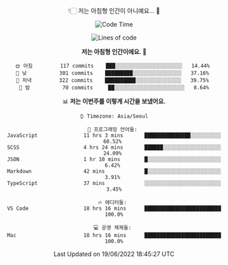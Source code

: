 <div align='center'>
 
👇🏻 저는 아침형 인간이 아니예요... 🙊
 
<!--START_SECTION:waka-->
![Code Time](http://img.shields.io/badge/Code%20Time-1%2C573%20hrs%204%20mins-blue)

![Lines of code](https://img.shields.io/badge/%EC%A0%80%EB%8A%94%20%EC%97%AC%ED%83%9C%EA%B9%8C%EC%A7%80%20-216%20Thousand%20%EC%A4%84%EC%9D%98%20%EC%BD%94%EB%93%9C%EB%A5%BC%20%EC%9E%91%EC%84%B1%ED%96%88%EC%96%B4%EC%9A%94.-blue)

**저는 아침형 인간이에요. 🐤** 

```text
🌞 아침         117 commits    ███░░░░░░░░░░░░░░░░░░░░░░   14.44% 
🌆 낮　         301 commits    █████████░░░░░░░░░░░░░░░░   37.16% 
🌃 저녁         322 commits    ██████████░░░░░░░░░░░░░░░   39.75% 
🌙 밤　         70 commits     ██░░░░░░░░░░░░░░░░░░░░░░░   8.64%

```


📊 **저는 이번주를 이렇게 시간을 보냈어요.** 

```text
⌚︎ Timezone: Asia/Seoul

💬 프로그래밍 언어들: 
JavaScript               11 hrs 3 mins       ███████████████░░░░░░░░░░   60.52% 
SCSS                     4 hrs 24 mins       ██████░░░░░░░░░░░░░░░░░░░   24.09% 
JSON                     1 hr 10 mins        █░░░░░░░░░░░░░░░░░░░░░░░░   6.42% 
Markdown                 42 mins             █░░░░░░░░░░░░░░░░░░░░░░░░   3.91% 
TypeScript               37 mins             ░░░░░░░░░░░░░░░░░░░░░░░░░   3.45%

🔥 에디터들: 
VS Code                  18 hrs 16 mins      █████████████████████████   100.0%

💻 운영 체제들: 
Mac                      18 hrs 16 mins      █████████████████████████   100.0%

```


 Last Updated on 19/06/2022 18:45:27 UTC
<!--END_SECTION:waka-->
 </div>
<!---
Emewjin/Emewjin is a ✨ special ✨ repository because its `README.md` (this file) appears on your GitHub profile.
You can click the Preview link to take a look at your changes.
--->
